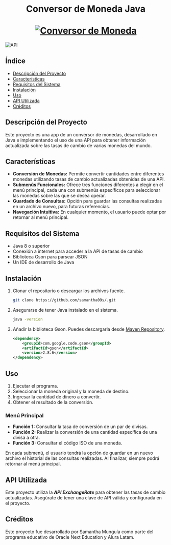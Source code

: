 <div align="center">
  <h1 align="center">
    Conversor de Moneda Java
    <br />
    <br />
    <a href="https://github.com/samantha09s/Conversor-de-Moneda---Challenge-ONE---Java---BackEnd">
      <img src="https://github.com/samantha09s/Conversor-de-Moneda---Challenge-ONE---Java---BackEnd/assets/140031528/52d80c08-0eed-4e18-92fb-3971271fe0ac" alt="Conversor de Moneda">
    </a>
  </h1>
</div>

<p align="center">
  
  ![API](https://img.shields.io/badge/API-ExchangeRateAPI-blue)  
</p>

## **Índice**
- [Descripción del Proyecto](#descripción-del-proyecto)
- [Características](#características)
- [Requisitos del Sistema](#requisitos-del-sistema)
- [Instalación](#instalación)
- [Uso](#uso)
- [API Utilizada](#api-utilizada)
- [Créditos](#créditos)

## **Descripción del Proyecto**
Este proyecto es una app de un conversor de monedas, desarrollado en Java e implementando el uso de una API para obtener información actualizada sobre las tasas de cambio de varias monedas del mundo.

## **Características**
- **Conversión de Monedas:** Permite convertir cantidades entre diferentes monedas utilizando tasas de cambio actualizadas obtenidas de una API.
- **Submenús Funcionales:** Ofrece tres funciones diferentes a elegir en el menú principal, cada una con submenús específicos para seleccionar las monedas sobre las que se desea operar.
- **Guardado de Consultas:** Opción para guardar las consultas realizadas en un archivo nuevo, para futuras referencias.
- **Navegación Intuitiva:** En cualquier momento, el usuario puede optar por retornar al menú principal.

## **Requisitos del Sistema**
- Java 8 o superior
- Conexión a internet para acceder a la API de tasas de cambio
- Biblioteca Gson para parsear JSON
- Un IDE de desarrollo de Java

## **Instalación**
1. Clonar el repositorio o descargar los archivos fuente.
   ```bash
   git clone https://github.com/samantha09s/.git
   ```
2. Asegurarse de tener Java instalado en el sistema.
   ```bash
   java -version
   ```
3. Añadir la biblioteca Gson. Puedes descargarla desde [Maven Repository](https://mvnrepository.com/artifact/com.google.code.gson/gson).
   ```xml
   <dependency>
       <groupId>com.google.code.gson</groupId>
       <artifactId>gson</artifactId>
       <version>2.8.6</version>
   </dependency>
   ```

## **Uso**
1. Ejecutar el programa.
2. Seleccionar la moneda original y la moneda de destino.
3. Ingresar la cantidad de dinero a convertir.
4. Obtener el resultado de la conversión.

### **Menú Principal**
- **Función 1:** Consultar la tasa de conversión de un par de divisas.
- **Función 2:** Realizar la conversión de una cantidad específica de una divisa a otra.
- **Función 3:** Consultar el código ISO de una moneda.

En cada submenú, el usuario tendrá la opción de guardar en un nuevo archivo el historial de las consultas realizadas. Al finalizar, siempre podrá retornar al menú principal.

## **API Utilizada**
Este proyecto utiliza la ***API ExchangeRate*** para obtener las tasas de cambio actualizadas. Asegúrate de tener una clave de API válida y configurada en el proyecto.

## **Créditos**
Este proyecto fue desarrollado por Samantha Munguía como parte del programa educativo de Oracle Next Education y Alura Latam.
